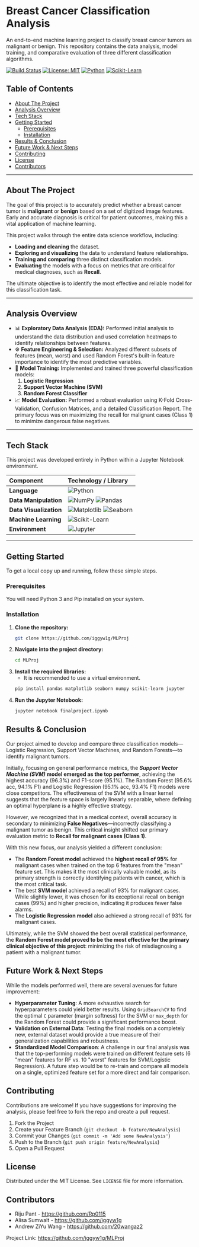 # Breast Cancer Classification Analysis

An end-to-end machine learning project to classify breast cancer tumors as malignant or benign. This repository contains the data analysis, model training, and comparative evaluation of three different classification algorithms.

[![Build Status](https://img.shields.io/badge/build-passing-brightgreen)](https://github.com/[your-username]/[your-repo])
[![License: MIT](https://img.shields.io/badge/License-MIT-blue.svg)](https://opensource.org/licenses/MIT)
[![Python](https://img.shields.io/badge/Python-3776AB.svg?style=flat&logo=python&logoColor=white)](https://www.python.org/)
[![Scikit-Learn](https://img.shields.io/badge/scikit--learn-%23F7931E.svg?style=flat&logo=scikit-learn&logoColor=white)](https://scikit-learn.org/)

## Table of Contents

- [About The Project](#about-the-project)
- [Analysis Overview](#analysis-overview)
- [Tech Stack](#tech-stack)
- [Getting Started](#getting-started)
  - [Prerequisites](#prerequisites)
  - [Installation](#installation)
- [Results & Conclusion](#results-&-conclusion)
- [Future Work & Next Steps](#future-work-&-next-steps)
- [Contributing](#contributing)
- [License](#license)
- [Contributors](#contributors)

---

## About The Project

The goal of this project is to accurately predict whether a breast cancer tumor is **malignant** or **benign** based on a set of digitized image features. Early and accurate diagnosis is critical for patient outcomes, making this a vital application of machine learning.

This project walks through the entire data science workflow, including:

- **Loading and cleaning** the dataset.
- **Exploring and visualizing** the data to understand feature relationships.
- **Training and comparing** three distinct classification models.
- **Evaluating** the models with a focus on metrics that are critical for medical diagnoses, such as **Recall**.

The ultimate objective is to identify the most effective and reliable model for this classification task.

---

## Analysis Overview

- 📊 **Exploratory Data Analysis (EDA):** Performed initial analysis to understand the data distribution and used correlation heatmaps to identify relationships between features.
- ⚙️ **Feature Engineering & Selection:** Analyzed different subsets of features (mean, worst) and used Random Forest's built-in feature importance to identify the most predictive variables.
- 🧠 **Model Training:** Implemented and trained three powerful classification models:
  1.  **Logistic Regression**
  2.  **Support Vector Machine (SVM)**
  3.  **Random Forest Classifier**
- 📈 **Model Evaluation:** Performed a robust evaluation using K-Fold Cross-Validation, Confusion Matrices, and a detailed Classification Report. The primary focus was on maximizing the recall for malignant cases (Class 1) to minimize dangerous false negatives.

---

## Tech Stack

This project was developed entirely in Python within a Jupyter Notebook environment.

| Component              | Technology / Library                                                                                                                                                                                                                     |
| :--------------------- | :--------------------------------------------------------------------------------------------------------------------------------------------------------------------------------------------------------------------------------------- |
| **Language**           | ![Python](https://img.shields.io/badge/Python-3776AB.svg?style=for-the-badge&logo=python&logoColor=white)                                                                                                                                |
| **Data Manipulation**  | ![NumPy](https://img.shields.io/badge/NumPy-013243.svg?style=for-the-badge&logo=numpy&logoColor=white) ![Pandas](https://img.shields.io/badge/Pandas-150458.svg?style=for-the-badge&logo=pandas&logoColor=white)                         |
| **Data Visualization** | ![Matplotlib](https://img.shields.io/badge/Matplotlib-%23ffffff.svg?style=for-the-badge&logo=Matplotlib&logoColor=black) ![Seaborn](https://img.shields.io/badge/Seaborn-%23023e8a.svg?style=for-the-badge&logo=Seaborn&logoColor=white) |
| **Machine Learning**   | ![Scikit-Learn](https://img.shields.io/badge/scikit--learn-%23F7931E.svg?style=for-the-badge&logo=scikit-learn&logoColor=white)                                                                                                          |
| **Environment**        | ![Jupyter](https://img.shields.io/badge/Jupyter-F37626.svg?style=for-the-badge&logo=Jupyter&logoColor=white)                                                                                                                             |

---

## Getting Started

To get a local copy up and running, follow these simple steps.

### Prerequisites

You will need Python 3 and Pip installed on your system.

### Installation

1. **Clone the repository:**
   ```sh
   git clone https://github.com/iggyw1g/MLProj
   ```
2. **Navigate into the project directory:**
   ```sh
   cd MLProj
   ```
3. **Install the required libraries:**
   - It is recommended to use a virtual environment.
   ```sh
   pip install pandas matplotlib seaborn numpy scikit-learn jupyter
   ```
4. **Run the Jupyter Notebook:**
   ```sh
   jupyter notebook finalproject.ipynb
   ```

## Results & Conclusion

Our project aimed to develop and compare three classification models—Logistic Regression, Support Vector Machines, and Random Forests—to identify malignant tumors.

Initially, focusing on general performance metrics, the **_Support Vector Machine (SVM)_ model emerged as the top performer**, achieving the highest accuracy (96.3%) and F1-score (95.1%). The Random Forest (95.6% acc, 94.1% F1) and Logistic Regression (95.1% acc, 93.4% F1) models were close competitors. The effectiveness of the SVM with a linear kernel suggests that the feature space is largely linearly separable, where defining an optimal hyperplane is a highly effective strategy.

However, we recognized that in a medical context, overall accuracy is secondary to minimizing **False Negatives**—incorrectly classifying a malignant tumor as benign. This critical insight shifted our primary evaluation metric to **Recall for malignant cases (Class 1)**.

With this new focus, our analysis yielded a different conclusion:

- The **Random Forest model** achieved the **highest recall of 95%** for malignant cases when trained on the top 6 features from the "mean" feature set. This makes it the most clinically valuable model, as its primary strength is correctly identifying patients with cancer, which is the most critical task.
- The best **SVM model** achieved a recall of 93% for malignant cases. While slightly lower, it was chosen for its exceptional recall on benign cases (99%) and higher precision, indicating it produces fewer false alarms.
- The **Logistic Regression model** also achieved a strong recall of 93% for malignant cases.

Ultimately, while the SVM showed the best overall statistical performance, the **Random Forest model proved to be the most effective for the primary clinical objective of this project**: minimizing the risk of misdiagnosing a patient with a malignant tumor.

## Future Work & Next Steps

While the models performed well, there are several avenues for future improvement:

- **Hyperparameter Tuning**: A more exhaustive search for hyperparameters could yield better results. Using `GridSearchCV` to find the optimal `C` parameter (margin softness) for the SVM or `max_depth` for the Random Forest could provide a significant performance boost.
- **Validation on External Data**: Testing the final models on a completely new, external dataset would provide a true measure of their generalization capabilities and robustness.
- **Standardized Model Comparison**: A challenge in our final analysis was that the top-performing models were trained on different feature sets (6 "mean" features for RF vs. 10 "worst" features for SVM/Logistic Regression). A future step would be to re-train and compare all models on a single, optimized feature set for a more direct and fair comparison.

## Contributing

Contributions are welcome! If you have suggestions for improving the analysis, please feel free to fork the repo and create a pull request.

1. Fork the Project
2. Create your Feature Branch (`git checkout -b feature/NewAnalysis`)
3. Commit your Changes (`git commit -m 'Add some NewAnalysis'`)
4. Push to the Branch (`git push origin feature/NewAnalysis`)
5. Open a Pull Request

## License

Distributed under the MIT License. See `LICENSE` file for more information.

## Contributors

- Riju Pant - https://github.com/Rp0115
- Alisa Sumwalt - https://github.com/iggyw1g
- Andrew ZiYu Wang - https://github.com/20wangaz2

Project Link: https://github.com/iggyw1g/MLProj
